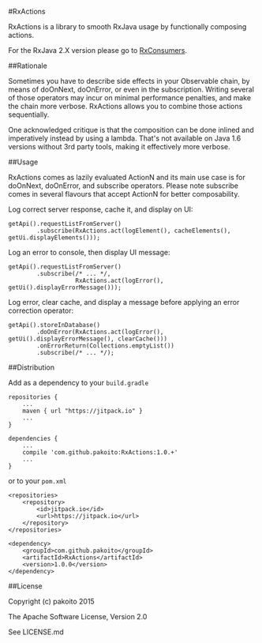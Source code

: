 #RxActions

RxActions is a library to smooth RxJava usage by functionally composing actions.

For the RxJava 2.X version please go to [RxConsumers](https://github.com/pakoito/RxConsumers).

##Rationale

Sometimes you have to describe side effects in your Observable chain, by means of doOnNext, doOnError, or even in the subscription. Writing several of those operators may incur on minimal performance penalties, and make the chain more verbose. RxActions allows you to combine those actions sequentially.

One acknowledged critique is that the composition can be done inlined and imperatively instead by using a lambda. That's not available on Java 1.6 versions without 3rd party tools, making it effectively more verbose.

##Usage

RxActions comes as lazily evaluated ActionN and its main use case is for doOnNext, doOnError, and subscribe operators. Please note subscribe comes in several flavours that accept ActionN for better composability.

Log correct server response, cache it, and display on UI:

    getApi().requestListFromServer()
            .subscribe(RxActions.act(logElement(), cacheElements(), getUi.displayElements()));
            
Log an error to console, then display UI message:

    getApi().requestListFromServer()
            .subscribe(/* ... */,
                       RxActions.act(logError(), getUi().displayErrorMessage()));
                
Log error, clear cache, and display a message before applying an error correction operator:

    getApi().storeInDatabase()
            .doOnError(RxActions.act(logError(), getUi().displayErrorMessage(), clearCache()))
            .onErrorReturn(Collections.emptyList())
            .subscribe(/* ... */);

##Distribution

Add as a dependency to your `build.gradle`

    repositories {
        ...
        maven { url "https://jitpack.io" }
        ...
    }
    
    dependencies {
        ...
        compile 'com.github.pakoito:RxActions:1.0.+'
        ...
    }

or to your `pom.xml`

    <repositories>
        <repository>
            <id>jitpack.io</id>
            <url>https://jitpack.io</url>
        </repository>
    </repositories>
    
    <dependency>
        <groupId>com.github.pakoito</groupId>
        <artifactId>RxActions</artifactId>
        <version>1.0.0</version>
    </dependency>

##License

Copyright (c) pakoito 2015

The Apache Software License, Version 2.0

See LICENSE.md

